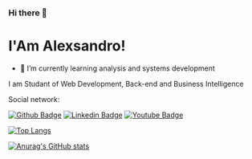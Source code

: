 ### Hi there 👋
# I'Am Alexsandro!

- 🌱 I’m currently learning analysis and systems development

 I am Studant of Web Development, Back-end and Business Intelligence
 
 Social network:
 
 [![Github Badge](https://img.shields.io/badge/-Github-000?style=flat-square&logo=Github&logoColor=white&link=https://github.com/fagnerpsantoshttps://github.com/Alexsandro-Ctba)](https://github.com/Alexsandro-Ctba)
 [![Linkedin Badge](https://img.shields.io/badge/-LinkedIn-blue?style=flat-square&logo=Linkedin&logoColor=white&link=https://www.linkedin.com/in/alexctba/)](https://www.linkedin.com/in/alexctba/)
 [![Youtube Badge](https://img.shields.io/badge/-YouTube-ff0000?style=flat-square&labelColor=ff0000&logo=youtube&logoColor=white&link=https://www.youtube.com/user/TreinaWebhttps://www.youtube.com/user/alexteixas/about)](https://www.youtube.com/user/alexteixas/about)
 
 [![Top Langs](https://github-readme-stats.vercel.app/api/top-langs/?username=Alexsandro-Ctba&layout=compact)](https://github.com/Alexsandro-Ctba/github-readme-stats)

 
 [![Anurag's GitHub stats](https://github-readme-stats.vercel.app/api?username=Alexsandro-Ctba&show_icons=true&theme=cobalt)
](https://github.com/Alexsandro-Ctba/github-readme-stats)

 




 
 
 
